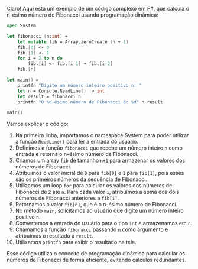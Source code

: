 Claro! Aqui está um exemplo de um código complexo em F#, que calcula o n-ésimo número de Fibonacci usando programação dinâmica:

```fsharp
open System

let fibonacci (n:int) =
    let mutable fib = Array.zeroCreate (n + 1)
    fib.[0] <- 0
    fib.[1] <- 1
    for i = 2 to n do
        fib.[i] <- fib.[i-1] + fib.[i-2]
    fib.[n]

let main() =
    printfn "Digite um número inteiro positivo n: "
    let n = Console.ReadLine() |> int
    let result = fibonacci n
    printfn "O %d-ésimo número de Fibonacci é: %d" n result

main()
```

Vamos explicar o código:

1. Na primeira linha, importamos o namespace System para poder utilizar a função `ReadLine()` para ler a entrada do usuário.
2. Definimos a função `fibonacci` que recebe um número inteiro `n` como entrada e retorna o n-ésimo número de Fibonacci.
3. Criamos um array `fib` de tamanho `n+1` para armazenar os valores dos números de Fibonacci.
4. Atribuímos o valor inicial de `0` para `fib[0]` e `1` para `fib[1]`, pois esses são os primeiros números da sequência de Fibonacci.
5. Utilizamos um loop `for` para calcular os valores dos números de Fibonacci de `2` até `n`. Para cada valor `i`, atribuímos a soma dos dois números de Fibonacci anteriores a `fib[i]`.
6. Retornamos o valor `fib[n]`, que é o n-ésimo número de Fibonacci.
7. No método `main`, solicitamos ao usuário que digite um número inteiro positivo `n`.
8. Convertemos a entrada do usuário para o tipo `int` e armazenamos em `n`.
9. Chamamos a função `fibonacci` passando `n` como argumento e atribuímos o resultado a `result`.
10. Utilizamos `printfn` para exibir o resultado na tela.

Esse código utiliza o conceito de programação dinâmica para calcular os números de Fibonacci de forma eficiente, evitando cálculos redundantes.
